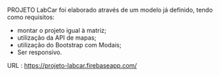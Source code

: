PROJETO LabCar foi elaborado através de um modelo já definido, tendo como requisitos:
- montar o projeto igual à matriz;
- utilização da API de mapas;
- utilização do Bootstrap com Modais;
- Ser responsivo.

URL : https://projeto-labcar.firebaseapp.com/
